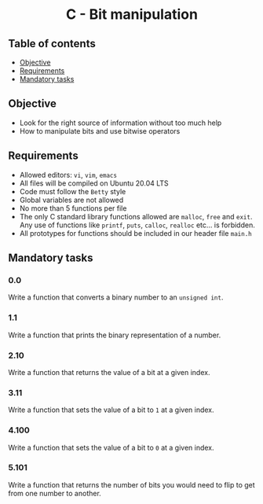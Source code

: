 # <p align="center">C - Bit manipulation

## Table of contents

-	[Objective](#Objective)
-	[Requirements](#Requirements)
-	[Mandatory tasks](#Mandatory-tasks)

## Objective

-	Look for the right source of information without too much help
-	How to manipulate bits and use bitwise operators

## Requirements

-	Allowed editors: `vi`, `vim`, `emacs`
-	All files will be compiled on Ubuntu 20.04 LTS
-	Code must follow the `Betty` style
-	Global variables are not allowed
-	No more than 5 functions per file
-	The only C standard library functions allowed are `malloc`, `free` and `exit`. Any use of functions like `printf`, `puts`, `calloc`, `realloc` etc… is forbidden.
-	All prototypes for functions should be included in our header file `main.h`

## Mandatory tasks

### 0.0

Write a function that converts a binary number to an `unsigned int`.

### 1.1

Write a function that prints the binary representation of a number.

### 2.10

Write a function that returns the value of a bit at a given index.

### 3.11

Write a function that sets the value of a bit to `1` at a given index.

### 4.100

Write a function that sets the value of a bit to `0` at a given index.

### 5.101

Write a function that returns the number of bits you would need to flip to get from one number to another. 
